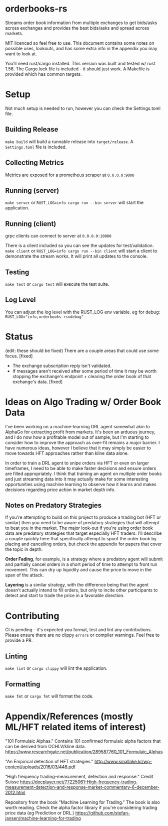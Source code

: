# orderbooks-rs
Streams order book information from multiple exchanges to get bids/asks across exchanges and provides the best bids/asks and spread across markets.

MIT licenced so feel free to use. This document contains some notes on possible uses, lookouts, and has some extra info in the appendix you may want to look at.

You'll need rust/cargo installed.
This version was built and tested w/ rust 1.56.
The Cargo.lock file is included - it should just work.
A Makefile is provided which has common targets.

# Setup
Not much setup is needed to run, however you can check the Settings.toml file.

## Building Release
`make build` will build a runnable release into `target/release`.
A `Settings.toml` file is included.

## Collecting Metrics
Metrics are exposed for a prometheus scraper at `0.0.0.0:9000`

## Running (server)
`make server` or `RUST_LOG=info cargo run --bin server` will start the application.

## Running (client)
grpc clients can connect to server at `0.0.0.0:10000`

There is a client included so you can see the updates for test/validation.
`make client` or `RUST_LOG=info cargo run --bin client` will start a client to demonstrate the stream works.
It will print all updates to the console.

## Testing
`make test` or `cargo test` will execute the test suite.

## Log Level
You can adjust the log level with the RUST_LOG env variable. eg for debug:
`RUST_LOG="info,orderbooks-rs=debug"`

# Status
(edit: these should be fixed)
There are a couple areas that could use some focus. [fixed]
- The exchange subscription reply isn't validated.
- If messages aren't received after some period of time it may be worth stopping the exchange's endpoint + clearing the order book of that exchange's data. [fixed] 

# Ideas on Algo Trading w/ Order Book Data
I've been working on a machine-learning DRL agent somewhat akin to AlphaGo for extracting profit from markets.
It's been an arduous journey, and I do now how a profitable model out of sample, but I'm starting to consider how to improve the approach as over-fit remains a major barrier. I have numerous ideas, however I believe that it may simply be easier to move towards HFT approaches rather than kline data alone.

In order to train a DRL agent to snipe orders via HFT or even on larger timeframes, I need to be able to make faster decisions and ensure orders are filled appropriately. I think that training an agent on multiple order books and just streaming data into it may actually make for some interesting opportunities using machine learning to observe how it learns and makes decisions regarding price action in market depth info.

## Notes on Predatory Strategies
If you're attempting to build on this project to produce a trading bot (HFT or similar) then you need to be aware of predatory strategies that will attempt to beat you in the market. 
The major look-out if you're using order book data are predatory strategies that target especially HFT traders. I'll describe a couple quickly here that specifically attempt to spoof the order book by placing and cancelling orders, but check the appendix for papers that cover the topic in depth.

**Order Fading**, for example, is a strategy where a predatory agent will submit and partially cancel orders in a short period of time to attempt to front run movement. This can dry up liquidity and cause the price to move in the span of the attack.

**Layering** is a similar strategy, with the difference being that the agent doesn't actually intend to fill orders, but only to incite other participants to detect and start to trade the price in a favorable direction.  

# Contributing
CI is pending - it's expected you format, test and lint any contributions.
Please ensure there are no clippy `errors` or compiler warnings.
Feel free to provide a PR.

## Linting
`make lint` or `cargo clippy` will lint the application.

## Formatting
`make fmt` or `cargo fmt` will format the code.

# Appendix/References (mostly ML/HFT related items of interest)
"101 Formulaic Alphas." Contains 101 confirmed formulaic alpha factors that can be derived from OCHLV/kline data.
https://www.researchgate.net/publication/289587760_101_Formulaic_Alphas

"An Empirical detection of HFT strategies."
http://www.smallake.kr/wp-content/uploads/2016/03/448.pdf

“High frequency trading–measurement, detection and response.” Credit Suisse
https://docplayer.net/77225061-High-frequency-trading-measurement-detection-and-response-market-commentary-6-december-2012.html

Repository from the book "Machine Learning for Trading."
The book is also worth reading. Check the alpha factor library if you're considering trading price data (eg Prediction or DRL.)
https://github.com/stefan-jansen/machine-learning-for-trading

